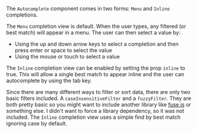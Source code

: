The `Autocomplete` component comes in two forms: `Menu` and `Inline`
completions.

The `Menu` completion view is default. When the user types, any filtered (or
best match) will appear in a menu. The user can then select a value by:

- Using the up and down arrow keys to select a completion and then press enter
  or space to select the value
- Using the mouse or touch to select a value

The `Inline` completion view can be enabled by setting the prop `inline` to
true. This will allow a single best match to appear inline and the user can
autocomplete by using the tab key.

Since there are many different ways to filter or sort data, there are only two
basic filters included. A `caseInsensitiveFilter` and a `fuzzyFilter`. They are
both pretty basic so you might want to include another library like
[fuse.js](https://github.com/krisk/Fuse) or something else. I didn't want to
force a library dependency, so it was not included. The `Inline` completion view
uses a simple find by best match ignoring case by default.
